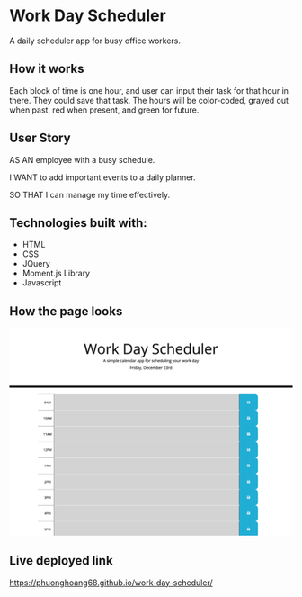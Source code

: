 # Work Day Scheduler
A daily scheduler app for busy office workers.



## How it works
Each block of time is one hour, and user can input their task for that hour in there. They could save that task. The hours will be color-coded, grayed out when past, red when present, and green for future.

## User Story
AS AN employee with a busy schedule.  

I WANT to add important events to a daily planner.  

SO THAT I can manage my time effectively.  



## Technologies built with:
- HTML
- CSS
- JQuery
- Moment.js Library
- Javascript

## How the page looks
![Screenshot of Scheduler landing page](work-day-scheduler.png)




## Live deployed link
https://phuonghoang68.github.io/work-day-scheduler/
